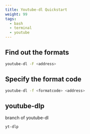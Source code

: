 ```yaml
---
title: Youtube-dl Quickstart
weight: 99
tags:
  - bash
  - terminal
  - youtube
---
```


## Find out the formats

```bash
youtube-dl -F <address>
```

## Specify the format code

```bash
youtube-dl -f <formatcode> <address>
```

## youtube-dlp

branch of youtube-dl

```bash
yt-dlp
```